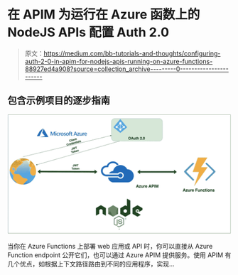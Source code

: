 # 在 APIM 为运行在 Azure 函数上的 NodeJS APIs 配置 Auth 2.0

> 原文：<https://medium.com/bb-tutorials-and-thoughts/configuring-auth-2-0-in-apim-for-nodejs-apis-running-on-azure-functions-88927ed4a908?source=collection_archive---------0----------------------->

## 包含示例项目的逐步指南

![](img/e1dbd5bab283ec304ce2195ee275d7d1.png)

当你在 Azure Functions 上部署 web 应用或 API 时，你可以直接从 Azure Function endpoint 公开它们，也可以通过 Azure APIM 提供服务。使用 APIM 有几个优点，如根据上下文路径路由到不同的应用程序，实现…